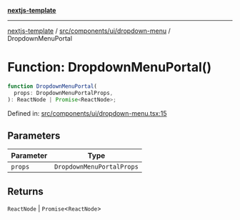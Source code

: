 [**nextjs-template**](README.md)

---

[nextjs-template](README.md) / [src/components/ui/dropdown-menu](src.components.ui.dropdown-menu.md) / DropdownMenuPortal

# Function: DropdownMenuPortal()

```ts
function DropdownMenuPortal(
  props: DropdownMenuPortalProps,
): ReactNode | Promise<ReactNode>;
```

Defined in: [src/components/ui/dropdown-menu.tsx:15](https://github.com/Its-Satyajit/nextjs-template/blob/c8d81b09293d759cbf04e9bc7e542cc7d90740e6/src/components/ui/dropdown-menu.tsx#L15)

## Parameters

| Parameter | Type                      |
| --------- | ------------------------- |
| `props`   | `DropdownMenuPortalProps` |

## Returns

`ReactNode` \| `Promise`\<`ReactNode`\>
